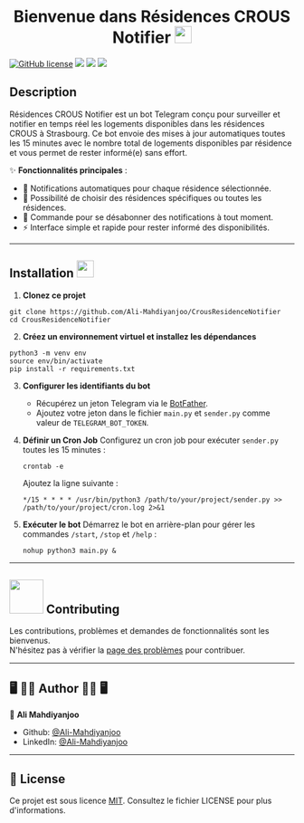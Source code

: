 <h1 align="center">Bienvenue dans Résidences CROUS Notifier <img src="https://raw.githubusercontent.com/MartinHeinz/MartinHeinz/master/wave.gif" width="30px"> </h1>
<p align="center">

[![GitHub license](https://img.shields.io/github/license/Naereen/StrapDown.js.svg)](https://github.com/Naereen/StrapDown.js/blob/master/LICENSE)
![](https://img.shields.io/badge/OS-Linux-informational?style=flat&logo=linux&logoColor=white&color=40c640)
![](https://img.shields.io/badge/Code-Python-informational?style=flat&logo=python&logoColor=white&color=40c640)
![](https://img.shields.io/badge/Automation-Cron-informational?style=flat&logo=linux&logoColor=white&color=blue)
    
## Description 
Résidences CROUS Notifier est un bot Telegram conçu pour surveiller et notifier en temps réel les logements disponibles dans les résidences CROUS à Strasbourg. Ce bot envoie des mises à jour automatiques toutes les 15 minutes avec le nombre total de logements disponibles par résidence et vous permet de rester informé(e) sans effort.

✨ **Fonctionnalités principales** :
- 🔔 Notifications automatiques pour chaque résidence sélectionnée.
- 🏢 Possibilité de choisir des résidences spécifiques ou toutes les résidences.
- 🚫 Commande pour se désabonner des notifications à tout moment.
- ⚡ Interface simple et rapide pour rester informé des disponibilités.

---

## Installation <img src="https://media.giphy.com/media/WUlplcMpOCEmTGBtBW/giphy.gif" width="30">

1. **Clonez ce projet**
```
git clone https://github.com/Ali-Mahdiyanjoo/CrousResidenceNotifier
cd CrousResidenceNotifier
```

2. **Créez un environnement virtuel et installez les dépendances**
```
python3 -m venv env
source env/bin/activate
pip install -r requirements.txt
```

3. **Configurer les identifiants du bot**
   - Récupérez un jeton Telegram via le [BotFather](https://core.telegram.org/bots#botfather).
   - Ajoutez votre jeton dans le fichier `main.py` et `sender.py` comme valeur de `TELEGRAM_BOT_TOKEN`.

4. **Définir un Cron Job**
   Configurez un cron job pour exécuter `sender.py` toutes les 15 minutes :
   ```
   crontab -e
   ```
   Ajoutez la ligne suivante :
   ```
   */15 * * * * /usr/bin/python3 /path/to/your/project/sender.py >> /path/to/your/project/cron.log 2>&1
   ```

5. **Exécuter le bot**
   Démarrez le bot en arrière-plan pour gérer les commandes `/start`, `/stop` et `/help` :
   ```
   nohup python3 main.py &
   ```

---

##  <img src="https://media.giphy.com/media/LnQjpWaON8nhr21vNW/giphy.gif" width="60"> Contributing

Les contributions, problèmes et demandes de fonctionnalités sont les bienvenus.<br />
N'hésitez pas à vérifier la [page des problèmes](https://github.com/Ali-Mahdiyanjoo/CrousResidenceNotifier/issues) pour contribuer.

---

## 🖥 👨‍💻 Author 👨‍💻 🖥 
 
👤 **Ali Mahdiyanjoo**

- Github: [@Ali-Mahdiyanjoo](https://github.com/Ali-Mahdiyanjoo)
- LinkedIn: [@Ali-Mahdiyanjoo](https://ir.linkedin.com/in/ali-mahdiyanjoo-1452101b6)

---

## 📝 License

Ce projet est sous licence [MIT](https://opensource.org/licenses/MIT). Consultez le fichier LICENSE pour plus d'informations.
